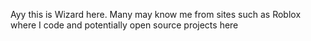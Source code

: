 Ayy this is Wizard here. Many may know me from sites such as Roblox where I code and potentially open source projects here
